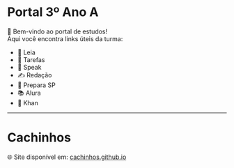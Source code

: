 # Portal 3º Ano A

🌟 Bem-vindo ao portal de estudos!  
Aqui você encontra links úteis da turma:

- 📖 Leia
- 📝 Tarefas
- 🎤 Speak
- ✍️ Redação
- 🎯 Prepara SP
- 📚 Alura
- 🧩 Khan

---

# Cachinhos

🌐 Site disponível em: [cachinhos.github.io](https://cachinhos.github.io)
